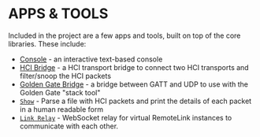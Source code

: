 APPS & TOOLS
============

Included in the project are a few apps and tools, built on top of the core libraries.
These include:

  * [Console](console.md) - an interactive text-based console
  * [HCI Bridge](hci_bridge.md) - a HCI transport bridge to connect two HCI transports and filter/snoop the HCI packets
  * [Golden Gate Bridge](gg_bridge.md) - a bridge between GATT and UDP to use with the Golden Gate "stack tool"
  * [`Show`](show.md) - Parse a file with HCI packets and print the details of each packet in a human readable form
  * [`Link Relay`](link_relay.md) - WebSocket relay for virtual RemoteLink instances to communicate with each other.

